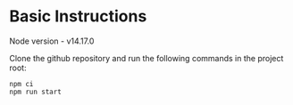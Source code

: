 # Basic Instructions
Node version - v14.17.0

Clone the github repository and run the following commands in the project root:
```
npm ci
npm run start
```
